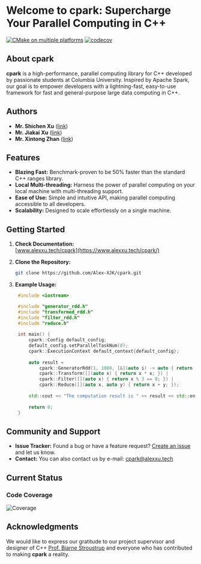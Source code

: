 # Welcome to cpark: Supercharge Your Parallel Computing in C++

[![CMake on multiple platforms](https://github.com/Alex-XJK/cpark/actions/workflows/cmake-multi-platform.yml/badge.svg?branch=main)](https://github.com/Alex-XJK/cpark/actions/workflows/cmake-multi-platform.yml)
[![codecov](https://codecov.io/gh/Alex-XJK/cpark/graph/badge.svg?token=L0FVLL29MN)](https://codecov.io/gh/Alex-XJK/cpark)

## About cpark

**cpark** 
is a high-performance, parallel computing library for C++ developed by passionate students at Columbia University. 
Inspired by Apache Spark, our goal is to empower developers with a lightning-fast, easy-to-use framework for fast and general-purpose large data computing in C++.

## Authors
- **Mr. Shichen Xu** ([link](https://www.linkedin.com/in/shichen-xu-9b50a8179/))  
- **Mr. Jiakai Xu** ([link](https://www.alexxu.tech/))  
- **Mr. Xintong Zhan** ([link](https://www.linkedin.com/in/xintong-zhan-060035250/))

## Features

- **Blazing Fast:** Benchmark-proven to be 50% faster than the standard C++ ranges library.
- **Local Multi-threading:** Harness the power of parallel computing on your local machine with multi-threading support.
- **Ease of Use:** Simple and intuitive API, making parallel computing accessible to all developers.
- **Scalability:** Designed to scale effortlessly on a single machine.

## Getting Started

1. **Check Documentation:**  
  [www.alexxu.tech/cpark](https://www.alexxu.tech/cpark/)

2. **Clone the Repository:**
   ```bash
   git clone https://github.com/Alex-XJK/cpark.git
   ```

3. **Example Usage:**
   ```cpp
    #include <iostream>
   
    #include "generator_rdd.h"
    #include "transformed_rdd.h"
    #include "filter_rdd.h"
    #include "reduce.h"
    
    int main() {
        cpark::Config default_config;
        default_config.setParallelTaskNum(8);
        cpark::ExecutionContext default_context{default_config};
        
        auto result =
            cpark::GeneratorRdd(1, 1000, [&](auto i) -> auto { return i; }, &default_context) |
            cpark::Transform([](auto x) { return x * x; }) |
            cpark::Filter([](auto x) { return x % 3 == 0; }) |
            cpark::Reduce([](auto x, auto y) { return x + y; });
        
        std::cout << "The computation result is " << result << std::endl;
        
        return 0;
    }
   ```

## Community and Support

- **Issue Tracker:** Found a bug or have a feature request? [Create an issue](https://github.com/Alex-XJK/cpark/issues) and let us know.
- **Contact:** You can also contact us by e-mail: [cpark@alexxu.tech](mailto:cpark@alexxu.tech)

## Current Status

### Code Coverage
![Coverage](https://codecov.io/gh/Alex-XJK/cpark/graphs/icicle.svg?token=L0FVLL29MN)

## Acknowledgments

We would like to express our gratitude to our project supervisor and designer of C++ 
[Prof. Bjarne Stroustrup](https://www.stroustrup.com/)
and everyone who has contributed to making **cpark** a reality.

